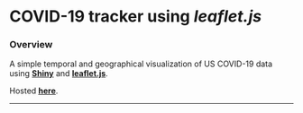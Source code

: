 

# COVID-19 tracker using ***leaflet.js***


### Overview

A simple temporal and geographical visualization of US COVID-19 data using <a href="https://shiny.rstudio.com/" target="_blank">**Shiny**</a> and <a href="https://leafletjs.com/" target="_blank">**leaflet.js**</a>. 

Hosted <a href="https://edwardpeyton.shinyapps.io/covid/" target="_right_blank"><ins>**here**</ins></a>.


------------------------------------------------------------------------
